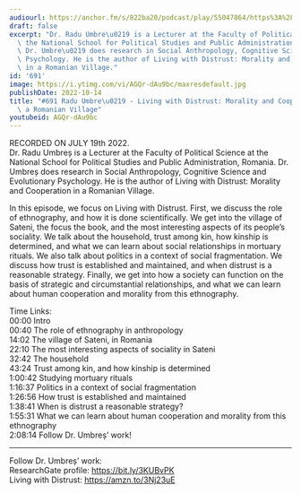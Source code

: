 ```yaml
---
audiourl: https://anchor.fm/s/822ba20/podcast/play/55047864/https%3A%2F%2Fd3ctxlq1ktw2nl.cloudfront.net%2Fstaging%2F2022-6-19%2F067bd8b4-f4d7-4509-630b-e0c2a47c8b20.m4a
draft: false
excerpt: "Dr. Radu Umbre\u0219 is a Lecturer at the Faculty of Political Science at\
  \ the National School for Political Studies and Public Administration, Romania.\
  \ Dr. Umbre\u0219 does research in Social Anthropology, Cognitive Science and Evolutionary\
  \ Psychology. He is the author of Living with Distrust: Morality and Cooperation\
  \ in a Romanian Village."
id: '691'
image: https://i.ytimg.com/vi/AGQr-dAu9bc/maxresdefault.jpg
publishDate: 2022-10-14
title: "#691 Radu Umbre\u0219 - Living with Distrust: Morality and Cooperation in\
  \ a Romanian Village"
youtubeid: AGQr-dAu9bc
---
```

<div class="timelinks">

RECORDED ON JULY 19th 2022.  
Dr. Radu Umbreș is a Lecturer at the Faculty of Political Science at the National School for Political Studies and Public Administration, Romania. Dr. Umbreș does research in Social Anthropology, Cognitive Science and Evolutionary Psychology. He is the author of Living with Distrust: Morality and Cooperation in a Romanian Village.

In this episode, we focus on Living with Distrust. First, we discuss the role of ethnography, and how it is done scientifically. We get into the village of Sateni, the focus the book, and the most interesting aspects of its people’s sociality. We talk about the household, trust among kin, how kinship is determined, and what we can learn about social relationships in mortuary rituals. We also talk about politics in a context of social fragmentation. We discuss how trust is established and maintained, and when distrust is a reasonable strategy. Finally, we get into how a society can function on the basis of strategic and circumstantial relationships, and what we can learn about human cooperation and morality from this ethnography.

Time Links:  
<time>00:00</time> Intro  
<time>00:40</time> The role of ethnography in anthropology  
<time>14:02</time> The village of Sateni, in Romania  
<time>22:10</time> The most interesting aspects of sociality in Sateni  
<time>32:42</time> The household  
<time>43:24</time> Trust among kin, and how kinship is determined  
<time>1:00:42</time> Studying mortuary rituals  
<time>1:16:37</time> Politics in a context of social fragmentation  
<time>1:26:56</time> How trust is established and maintained  
<time>1:38:41</time> When is distrust a reasonable strategy?  
<time>1:55:31</time> What we can learn about human cooperation and morality from this ethnography  
<time>2:08:14</time> Follow Dr. Umbreș’ work!

---

Follow Dr. Umbreș’ work:  
ResearchGate profile: https://bit.ly/3KUBvPK  
Living with Distrust: https://amzn.to/3Nj23uE
</div>


